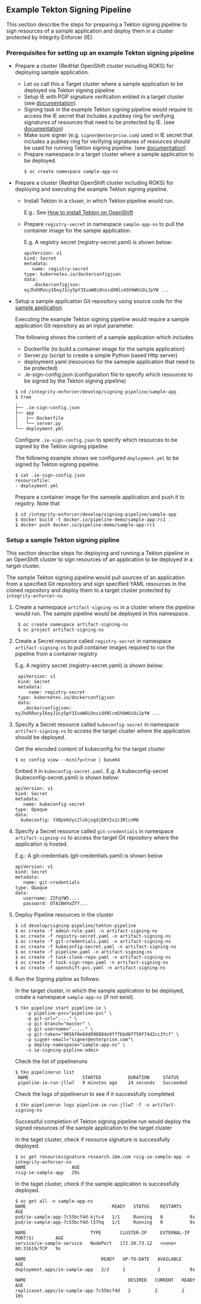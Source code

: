 ## Example Tekton Signing Pipeline

This section describe the steps for preparing a Tekton signing pipeline to sign resources of a sample application and deploy them in a cluster protected by Integrity Enforcer (IE).
 

### Prerequisites for setting up an example Tekton signing pipeline
-   Prepare a cluster (RedHat OpenShift cluster including ROKS) for deploying sample application.  
      -  Let us call this a Target cluster where a sample application to be deployed via Tekton signing pipeline
      -  Setup IE with PGP signature verifcation enbled in a target cluster (see [documentation](README_HOW_IE_WORKS.md)).
      -  Signing task in the example Tekton signing pipeline would require to access the IE secret that includes a pubkey ring for verifying signatures of resources that need to be protected by IE.
      (see [documentation](README_RESOURCE_SIGNATURE.md))
      - Make sure signer (e.g. `signer@enterprise.com`) used in IE secret that includes a pubkey ring for verifying signatures of resources should be used for running Tekton signing pipeline. (see [documentation](README_RESOURCE_SIGNATURE.md))
      -  Prepare namespace in a target cluster where a sample application to be deployed.
         ```
         $ oc create namespace sample-app-ns
         ```

-  Prepare a cluster (RedHat OpenShift cluster including ROKS) for deploying and executing the example Tekton signing pipeline.
      -  Install Tekton in a cluser, in which Tekton pipeline would run.

         E.g.: See [How to install Tekton on OpenShift](https://docs.openshift.com/container-platform/4.5/pipelines/installing-pipelines.html#installing-pipelines)

      -  Prepare `registry-secret` in namespace `sample-app-ns` to pull the container image for the sample application.

         E.g. A registry secret (registry-secret.yaml) is shown below:

         ```
         apiVersion: v1
         kind: Secret
         metadata:
            name: registry-secret
         type: kubernetes.io/dockerconfigjson
         data:
            .dockerconfigjson:  eyJhdXRocyI6eyJ1cy5pY3IuaW8iOnsidXNlcm5hbWUiOiJpYW ...
         ```

-  Setup a sample application Git repository using source code for the [sample application](../develop/signing-pipeline/sample-app).
   
   Executing the example Tekton signing pipeline would require a sample application Git repository as an input parameter.

   The following shows the content of a sample application which includes
    -  Dockerfile (to build a container image for the sample application)
    -  Server.py (script to create a simple Python based Http server)
    -  deployment.yaml (resources for the sameple application that need to be protected)
    -  .ie-sign-config.json (configuration file to specify which resources to be signed by the Tekton signing pipeline)

      ```
      $ cd /integrity-enforcer/develop/signing-pipeline/sample-app
      $ tree
      .
      ├── .ie-sign-config.json
      ├── app
      │   ├── Dockerfile
      │   └── server.py
      └── deployment.yml

      ```

   Configure `.ie-sign-config.json` to specify which resources to be signed by the Tekton signing pipeline.

   The following example shows we configured `deployment.yml` to be signed by Tekton signing pipeline.

   ```
   $ cat .ie-sign-config.json
   resourcefile:
   - deployment.yml
   ```
   
   Prepare a container image for the sameple application and push it to regsitry. Note that 
   ```
   $ cd /integrity-enforcer/develop/signing-pipeline/sample-app
   $ docker build -t docker.io/pipeline-demo/sample-app:rc1 .
   $ docker push docker.io/pipeline-demo/sample-app:rc1
   ```


### Setup a sample Tekton signing pipline 

This section describe steps for deploying and running a Tekton pipeline in an OpenShift cluster to sign resources of an application to be deployed in a target cluster.

The sample Tekton signing pipeline would pull sources of an application from a specified Git repository and sign specified YAML resources in the cloned repository and deploy them to a target cluster protected by `integrity-enforcer-ns`

1. Create a namespace `artifact-signing-ns` in a cluster where the pipeline would run. The sample pipeline would be deployed in this namespace.

   ```
    $ oc create namespace artifact-signing-ns
    $ oc project artifact-signing-ns
   ```

2. Create a Secret resource called `registry-secret` in namespace `artifact-signing-ns` to pull container images required to run the pipeline from a container registry
   
   E.g. A registry secret (registry-secret.yaml) is shown below:

   ```
    apiVersion: v1
    kind: Secret
    metadata:
        name: registry-secret
    type: kubernetes.io/dockerconfigjson
    data:
      .dockerconfigjson:  eyJhdXRocyI6eyJ1cy5pY3IuaW8iOnsidXNlcm5hbWUiOiJpYW ...
   ```

3. Specify a Secret resource called `kubeconfig-secret` in namespace `artifact-signing-ns` to access the target cluster where the application should be deployed.

   Get the encoded content of kubeconfig for the target cluster
   ```
   $ oc config view --minify=true | base64
   ```
   
   Embed it in `kubeconfig-secret.yaml`.
   E.g. A kubeconfig-secret (kubeconfig-secret.yaml) is shown below:
    ```   
    apiVersion: v1
    kind: Secret
    metadata:
       name: kubeconfig-secret
    type: Opaque
    data:
      kubeconfig: YXBpVmVyc2lvbjogdjEKY2x1c3RlcnM6
    ```
   
4. Specify a Secret resource called `git-credentials` in namespace `artifact-signing-ns` to access the target Git repository where the application is hosted. 
 
    E.g.: A git-credentials (git-credentials.yaml) is shown below
    ```
    apiVersion: v1
    kind: Secret
    metadata:
       name: git-credentials
    type: Opaque
    data:
       username: Z2FqYW5....
       password: OTA1NmYwZTY...
    ```


5. Deploy Pipeline resources in the cluster

      ```
      $ cd develop/signing-pipeline/tekton-pipeline
      $ oc create -f admin-role.yaml -n artifact-signing-ns
      $ oc create -f registry-secret.yaml -n artifact-signing-ns
      $ oc create -f git-credentials.yaml -n artifact-signing-ns
      $ oc create -f kubeconfig-secret.yaml -n artifact-signing-ns
      $ oc create -f pipeline.yaml -n artifact-signing-ns
      $ oc create -f task-clone-repo.yaml -n artifact-signing-ns
      $ oc create -f task-sign-repo.yaml -n artifact-signing-ns
      $ oc create -f openshift-pvc.yaml -n artifact-signing-ns
      ```


6. Run the Signing pipline as follows:

    In the target cluster, in which the sample application to be deployed,  create a namespace `sample-app-ns`  (if not exist).

    ```
    $ tkn pipeline start pipeline-ie \
        -p pipeline-pvc="pipeline-pvc" \
        -p git-url="...." \
        -p git-branch="master" \
        -p git-username="....." \
        -p git-token="9056f0e68d89888de9fffbbd8f759f74d2cc3fcf" \
        -p signer-email="signer@enterprise.com"\
        -p deploy-namespace="sample-app-ns" \
        -s ie-signing-pipline-admin                                                                                                                                       
     ```

     Check the list of pipelineruns
     ```
     $ tkn pipelinerun list
      NAME                    STARTED          DURATION     STATUS
      pipeline-ie-run-jllw7   9 minutes ago    24 seconds   Succeeded
     ```

     Check the logs of pipelinerun to see if it successfully completed
     ```
     $ tkn pipelinerun logs pipeline-ie-run-jllw7 -f -n artifact-signing-ns

     ```

     Successful completion of Tekton signing pipeline run would deploy the signed resources of the sample application to the target cluster


      In the taget cluster, check if resource signature is successfully deployed.
      ```
      $ oc get resourcesignature.research.ibm.com rsig-ie-sample-app -n integrity-enforcer-ns
      NAME                 AGE
      rsig-ie-sample-app   29s

      ```
     In the taget cluster, check if the sample application is successfully deployed.

      ```
      $ oc get all -n sample-app-ns
      NAME                                READY   STATUS    RESTARTS   AGE
      pod/ie-sample-app-7c55bcf4d-kjtc4   1/1     Running   0          9s
      pod/ie-sample-app-7c55bcf4d-l57hq   1/1     Running   0          9s

      NAME                        TYPE       CLUSTER-IP     EXTERNAL-IP   PORT(S)        AGE
      service/ie-sample-service   NodePort   172.30.73.12   <none>        80:31619/TCP   9s

      NAME                            READY   UP-TO-DATE   AVAILABLE   AGE
      deployment.apps/ie-sample-app   2/2     2            2           9s

      NAME                                      DESIRED   CURRENT   READY   AGE
      replicaset.apps/ie-sample-app-7c55bcf4d   2         2         2       10s
      ```